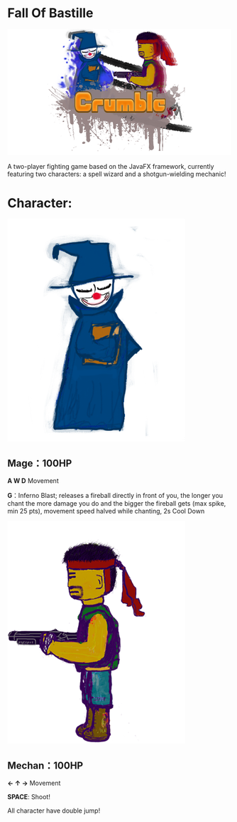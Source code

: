 # Fall Of Bastille
![image](src/main/resources/images/cover.png)

A two-player fighting game based on the JavaFX framework, currently featuring two characters: a spell wizard and a shotgun-wielding mechanic!


# Character:
![image](src/main/resources/images/Mage/mage.png)

## Mage：100HP

**A W D** Movement

**G**：Inferno Blast; releases a fireball directly in front of you, the longer you chant the more damage you do and the bigger the fireball gets (max spike, min 25 pts), movement speed halved while chanting, 2s Cool Down

![image](src/main/resources/images/mechan/mechanician.png)

## Mechan：100HP

**← ↑ →** Movement

**SPACE**: Shoot!

All character have double jump!